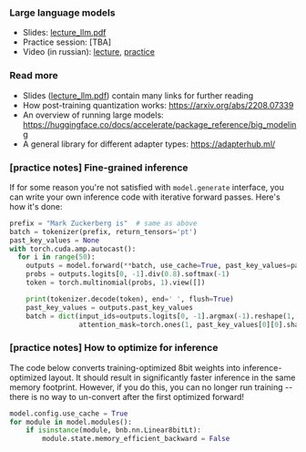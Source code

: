 ### Large language models


- Slides: [lecture_llm.pdf](./lecture_llm.pdf)
- Practice session: [TBA]
- Video (in russian): [lecture](https://disk.yandex.ru/i/YCRr1gRuzXpZJA), [practice](https://disk.yandex.ru/i/1HaYtOxWZlHB5g)


### Read more

* Slides ([lecture_llm.pdf](./lecture_llm.pdf)) contain many links for further reading
* How post-training quantization works: https://arxiv.org/abs/2208.07339 
* An overview of running large models: https://huggingface.co/docs/accelerate/package_reference/big_modeling 
* A general library for different adapter types: https://adapterhub.ml/


### [practice notes] Fine-grained inference

If for some reason you're not satisfied with `model.generate` interface, you can write your own inference code with iterative forward passes. Here's how it's done:
```python
prefix = "Mark Zuckerberg is"  # same as above
batch = tokenizer(prefix, return_tensors='pt')
past_key_values = None
with torch.cuda.amp.autocast():
  for i in range(50):
    outputs = model.forward(**batch, use_cache=True, past_key_values=past_key_values)
    probs = outputs.logits[0, -1].div(0.8).softmax(-1)
    token = torch.multinomial(probs, 1).view([])

    print(tokenizer.decode(token), end=' ', flush=True)
    past_key_values = outputs.past_key_values
    batch = dict(input_ids=outputs.logits[0, -1].argmax(-1).reshape(1, 1),
                 attention_mask=torch.ones(1, past_key_values[0][0].shape[-2] + 1, device='cuda'))
```


### [practice notes] How to optimize for inference

The code below converts training-optimized 8bit weights into inference-optimized layout. It should result in significantly faster inference in the same memory footprint. 
However, if you do this, you can no longer run training --
 there is no way to un-convert after the first optimized forward!

```python
model.config.use_cache = True
for module in model.modules():
    if isinstance(module, bnb.nn.Linear8bitLt):
        module.state.memory_efficient_backward = False
```

